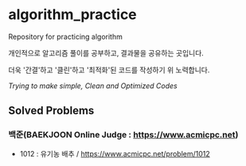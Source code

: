 # algorithm_practice
Repository for practicing algorithm

개인적으로 알고리즘 풀이를 공부하고, 결과물을 공유하는 곳입니다.

더욱 '간결'하고 '클린'하고 '최적화'된 코드를 작성하기 위 노력합니다.

*Trying to make simple, Clean and Optimized Codes*




## Solved Problems

### 백준(BAEKJOON Online Judge : https://www.acmicpc.net)

* 1012 : 유기농 배추 / https://www.acmicpc.net/problem/1012
